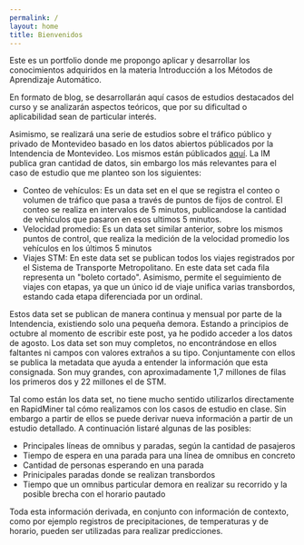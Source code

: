 ```yaml
---
permalink: /
layout: home
title: Bienvenidos
---
```


Este es un portfolio donde me propongo aplicar y desarrollar los conocimientos adquiridos en la materia Introducción a los Métodos de Aprendizaje Automático.

En formato de blog, se desarrollarán aquí casos de estudios destacados del curso y se analizarán aspectos teóricos, que por su dificultad o aplicabilidad sean de particular interés.

Asimismo, se realizará una serie de estudios sobre el tráfico público y privado de Montevideo basado en los datos abiertos públicados por la Intendencia de Montevideo. Los mismos están públicados [aquí][abiertosIM]. La IM publica gran cantidad de datos, sin embargo los más relevantes para el caso de estudio que me planteo son los siguientes:

* Conteo de vehículos: Es un data set en el que se registra el conteo o volumen de tráfico que pasa a través de puntos de fijos de control. El conteo se realiza en intervalos de 5 minutos, publicandose la cantidad de vehículos que pasaron en esos ultimos 5 minutos.
* Velocidad promedio: Es un data set similar anterior, sobre los mismos puntos de control, que realiza la medición de la velocidad promedio los vehículos en los últimos 5 minutos
* Viajes STM: En este data set se publican todos los viajes registrados por el Sistema de Transporte Metropolitano. En este data set cada fila representa un "boleto cortado". Asimismo, permite el seguimiento de viajes con etapas, ya que un único id de viaje unifica varias transbordos, estando cada etapa diferenciada por un ordinal.

Estos data set se publican de manera continua y mensual por parte de la Intendencia, existiendo solo una pequeña demora. Estando a principios de octubre al momento de escribir este post, ya he podido acceder a los datos de agosto. Los data set son muy completos, no encontrándose en ellos faltantes ni campos con valores extraños a su tipo. Conjuntamente con ellos se publica la metadata que ayuda a entender la información que esta consignada. Son muy grandes, con aproximadamente 1,7 millones de filas los primeros dos y 22 millones el de STM. 

Tal como están los data set, no tiene mucho sentido utilizarlos directamente en RapidMiner tal cómo realizamos con los casos de estudio en clase. Sin embargo a partir de ellos se puede derivar nueva información a partir de un estudio detallado. A continuación listaré algunas de las posibles:

* Principales líneas de omnibus y paradas, según la cantidad de pasajeros
* Tiempo de espera en una parada para una línea de omnibus en concreto
* Cantidad de personas esperando en una parada
* Prinicipales paradas donde se realizan transbordos
* Tiempo que un omnibus particular demora en realizar su recorrido y la posible brecha con el horario pautado

Toda esta información derivada, en conjunto con información de contexto, como por ejemplo registros de precipitaciones, de temperaturas y de horario, pueden ser utilizadas para realizar predicciones. 

[abiertosIM]: https://catalogodatos.gub.uy/organization/intendencia-montevideo
